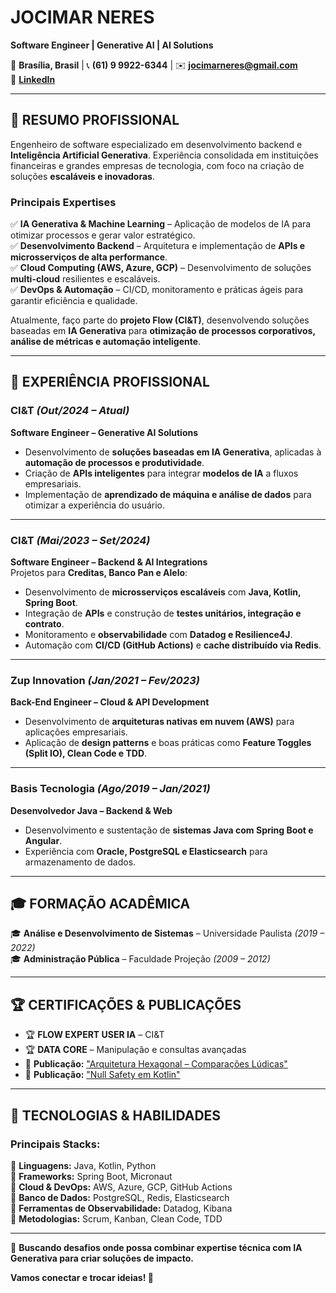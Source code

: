 # **JOCIMAR NERES**  
**Software Engineer | Generative AI | AI Solutions**  

📍 **Brasília, Brasil** | 📞 **(61) 9 9922-6344** | ✉️ **[jocimarneres@gmail.com](mailto:jocimarneres@gmail.com)**  
🔗 **[LinkedIn](www.linkedin.com/in/jocimar-neres)**  

---

## **📌 RESUMO PROFISSIONAL**  
Engenheiro de software especializado em desenvolvimento backend e **Inteligência Artificial Generativa**. Experiência consolidada em instituições financeiras e grandes empresas de tecnologia, com foco na criação de soluções **escaláveis e inovadoras**.  

### **Principais Expertises**  
✅ **IA Generativa & Machine Learning** – Aplicação de modelos de IA para otimizar processos e gerar valor estratégico.  
✅ **Desenvolvimento Backend** – Arquitetura e implementação de **APIs e microsserviços de alta performance**.  
✅ **Cloud Computing (AWS, Azure, GCP)** – Desenvolvimento de soluções **multi-cloud** resilientes e escaláveis.  
✅ **DevOps & Automação** – CI/CD, monitoramento e práticas ágeis para garantir eficiência e qualidade.  

Atualmente, faço parte do **projeto Flow (CI&T)**, desenvolvendo soluções baseadas em **IA Generativa** para **otimização de processos corporativos, análise de métricas e automação inteligente**.  

---

## **💼 EXPERIÊNCIA PROFISSIONAL**  

### **CI&T** *(Out/2024 – Atual)*  
**Software Engineer – Generative AI Solutions**  
- Desenvolvimento de **soluções baseadas em IA Generativa**, aplicadas à **automação de processos e produtividade**.  
- Criação de **APIs inteligentes** para integrar **modelos de IA** a fluxos empresariais.  
- Implementação de **aprendizado de máquina e análise de dados** para otimizar a experiência do usuário.  

---

### **CI&T** *(Mai/2023 – Set/2024)*  
**Software Engineer – Backend & AI Integrations**  
Projetos para **Creditas, Banco Pan e Alelo**:  
- Desenvolvimento de **microsserviços escaláveis** com **Java, Kotlin, Spring Boot**.  
- Integração de **APIs** e construção de **testes unitários, integração e contrato**.  
- Monitoramento e **observabilidade** com **Datadog e Resilience4J**.  
- Automação com **CI/CD (GitHub Actions)** e **cache distribuído via Redis**.  

---

### **Zup Innovation** *(Jan/2021 – Fev/2023)*  
**Back-End Engineer – Cloud & API Development**  
- Desenvolvimento de **arquiteturas nativas em nuvem (AWS)** para aplicações empresariais.  
- Aplicação de **design patterns** e boas práticas como **Feature Toggles (Split IO), Clean Code e TDD**.  

---

### **Basis Tecnologia** *(Ago/2019 – Jan/2021)*  
**Desenvolvedor Java – Backend & Web**  
- Desenvolvimento e sustentação de **sistemas Java com Spring Boot e Angular**.  
- Experiência com **Oracle, PostgreSQL e Elasticsearch** para armazenamento de dados.  

---

## **🎓 FORMAÇÃO ACADÊMICA**  
🎓 **Análise e Desenvolvimento de Sistemas** – Universidade Paulista *(2019 – 2022)*  
🎓 **Administração Pública** – Faculdade Projeção *(2009 – 2012)*  

---

## **🏆 CERTIFICAÇÕES & PUBLICAÇÕES**  
- 🏆 **FLOW EXPERT USER IA** – CI&T  
- 🏆 **DATA CORE** – Manipulação e consultas avançadas  
- 📄 **Publicação:** ["Arquitetura Hexagonal – Comparações Lúdicas"](https://dev.to/jocimardev/its-easier-to-understand-technology-concepts-with-playful-comparisons-19jl)  
- 📄 **Publicação:** ["Null Safety em Kotlin"](https://dev.to/jocimardev/null-safety-kotlin-h1m)  

---

## **🔧 TECNOLOGIAS & HABILIDADES**  

### **Principais Stacks:**  
🔹 **Linguagens:** Java, Kotlin, Python  
🔹 **Frameworks:** Spring Boot, Micronaut  
🔹 **Cloud & DevOps:** AWS, Azure, GCP, GitHub Actions  
🔹 **Banco de Dados:** PostgreSQL, Redis, Elasticsearch  
🔹 **Ferramentas de Observabilidade:** Datadog, Kibana  
🔹 **Metodologias:** Scrum, Kanban, Clean Code, TDD  

---

📢 **Buscando desafios onde possa combinar expertise técnica com IA Generativa para criar soluções de impacto.**  

**Vamos conectar e trocar ideias! 🚀**
